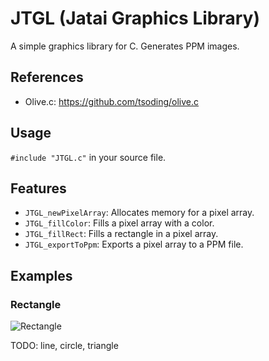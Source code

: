 # JTGL (Jatai Graphics Library)

A simple graphics library for C. Generates PPM images.

## References
- Olive.c: https://github.com/tsoding/olive.c

## Usage
`#include "JTGL.c"` in your source file.

## Features
- ``JTGL_newPixelArray``: Allocates memory for a pixel array.
- ``JTGL_fillColor``: Fills a pixel array with a color.
- ``JTGL_fillRect``: Fills a rectangle in a pixel array.
- ``JTGL_exportToPpm``: Exports a pixel array to a PPM file.

## Examples
### Rectangle
![Rectangle](example/rectangle.ppm)

TODO: line, circle, triangle